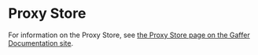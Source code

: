 # Proxy Store

For information on the Proxy Store, see [the Proxy Store page on the Gaffer Documentation site](https://gchq.github.io/gaffer-doc/latest/administration-guide/gaffer-stores/proxy-store).
